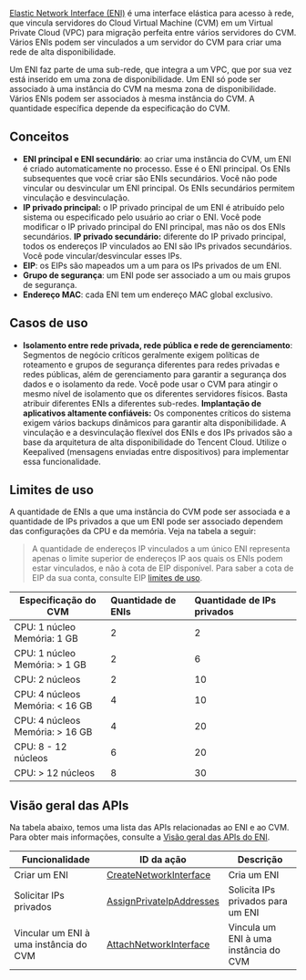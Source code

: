 [Elastic Network Interface (ENI)](https://intl.cloud.tencent.com/product/eni?from_cn_redirect=1) é uma interface elástica para acesso à rede, que vincula servidores do Cloud Virtual Machine (CVM) em um Virtual Private Cloud (VPC) para migração perfeita entre vários servidores do CVM. Vários ENIs podem ser vinculados a um servidor do CVM para criar uma rede de alta disponibilidade. 

Um ENI faz parte de uma sub-rede, que integra a um VPC, que por sua vez está inserido em uma zona de disponibilidade. Um ENI só pode ser associado à uma instância do CVM na mesma zona de disponibilidade. Vários ENIs podem ser associados à mesma instância do CVM. A quantidade específica depende da especificação do CVM.

## Conceitos

 - **ENI principal e ENI secundário**: ao criar uma instância do CVM, um ENI é criado automaticamente no processo. Esse é o ENI principal. Os ENIs subsequentes que você criar são ENIs secundários. Você não pode vincular ou desvincular um ENI principal. Os ENIs secundários permitem vinculação e desvinculação.
 - **IP privado principal:** o IP privado principal de um ENI é atribuído pelo sistema ou especificado pelo usuário ao criar o ENI. Você pode modificar o IP privado principal do ENI principal, mas não os dos ENIs secundários.
  **IP privado secundário:** diferente do IP privado principal, todos os endereços IP vinculados ao ENI são IPs privados secundários. Você pode vincular/desvincular esses IPs.
 - **EIP**: os EIPs são mapeados um a um para os IPs privados de um ENI.
 - **Grupo de segurança**: um ENI pode ser associado a um ou mais grupos de segurança.
 - **Endereço MAC**: cada ENI tem um endereço MAC global exclusivo.

## Casos de uso
- **Isolamento entre rede privada, rede pública e rede de gerenciamento**:
Segmentos de negócio críticos geralmente exigem políticas de roteamento e grupos de segurança diferentes para redes privadas e redes públicas, além de gerenciamento para garantir a segurança dos dados e o isolamento da rede. Você pode usar o CVM para atingir o mesmo nível de isolamento que os diferentes servidores físicos. Basta atribuir diferentes ENIs a diferentes sub-redes.
**Implantação de aplicativos altamente confiáveis:**
Os componentes críticos do sistema exigem vários backups dinâmicos para garantir alta disponibilidade. A vinculação e a desvinculação flexível dos ENIs e dos IPs privados são a base da arquitetura de alta disponibilidade do Tencent Cloud. Utilize o Keepalived (mensagens enviadas entre dispositivos) para implementar essa funcionalidade.

## Limites de uso

A quantidade de ENIs a que uma instância do CVM pode ser associada e a quantidade de IPs privados a que um ENI pode ser associado dependem das configurações da CPU e da memória. Veja na tabela a seguir:
> A quantidade de endereços IP vinculados a um único ENI representa apenas o limite superior de endereços IP aos quais os ENIs podem estar vinculados, e não à cota de EIP disponível. Para saber a cota de EIP da sua conta, consulte EIP [limites de uso](https://intl.cloud.tencent.com/document/product/213/5733).

| Especificação do CVM | Quantidade de ENIs | Quantidade de IPs privados |
| ------------------- | :---- | :------ |
| CPU: 1 núcleo </br>Memória: 1 GB | 2 | 2 |
| CPU: 1 núcleo </br>Memória: > 1 GB | 2 | 6 |
| CPU: 2 núcleos | 2 | 10 |
| CPU: 4 núcleos </br>Memória: < 16 GB | 4 | 10 |
| CPU: 4 núcleos </br>Memória: > 16 GB | 4 | 20 |
| CPU: 8 - 12 núcleos | 6 | 20 |
| CPU: > 12 núcleos | 8 | 30 |


## Visão geral das APIs
Na tabela abaixo, temos uma lista das APIs relacionadas ao ENI e ao CVM. Para obter mais informações, consulte a [Visão geral das APIs do ENI](https://intl.cloud.tencent.com/document/product/215/15755?from_cn_redirect=1#.E5.BC.B9.E6.80.A7.E7.BD.91.E5.8D.A1.E7.9B.B8.E5.85.B3.E6.8E.A5.E5.8F.A3).

| Funcionalidade | ID da ação | Descrição |
|---------|---------|---------|
| Criar um ENI | [CreateNetworkInterface](https://intl.cloud.tencent.com/document/api/215/15818?from_cn_redirect=1) | Cria um ENI |
| Solicitar IPs privados | [AssignPrivateIpAddresses](https://intl.cloud.tencent.com/document/api/215/15813?from_cn_redirect=1) | Solicita IPs privados para um ENI |
| Vincular um ENI à uma instância do CVM | [AttachNetworkInterface](https://intl.cloud.tencent.com/document/api/215/15819?from_cn_redirect=1) | Vincula um ENI à uma instância do CVM |
